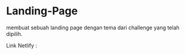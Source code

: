 # Landing-Page

membuat sebuah landing page dengan tema dari challenge yang telah dipilih.

Link Netlify :

